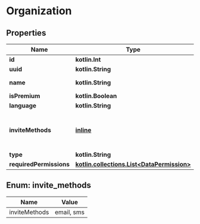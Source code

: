 
# Organization

## Properties
Name | Type | Description | Notes
------------ | ------------- | ------------- | -------------
**id** | **kotlin.Int** |  |  [optional]
**uuid** | **kotlin.String** |  |  [optional]
**name** | **kotlin.String** | Name of organization |  [optional]
**isPremium** | **kotlin.Boolean** |  |  [optional]
**language** | **kotlin.String** |  |  [optional]
**inviteMethods** | [**inline**](#kotlin.collections.List&lt;InviteMethodsEnum&gt;) | Types of invitation methods used by organization |  [optional]
**type** | **kotlin.String** |  |  [optional]
**requiredPermissions** | [**kotlin.collections.List&lt;DataPermission&gt;**](DataPermission.md) |  |  [optional]


<a name="kotlin.collections.List<InviteMethodsEnum>"></a>
## Enum: invite_methods
Name | Value
---- | -----
inviteMethods | email, sms



